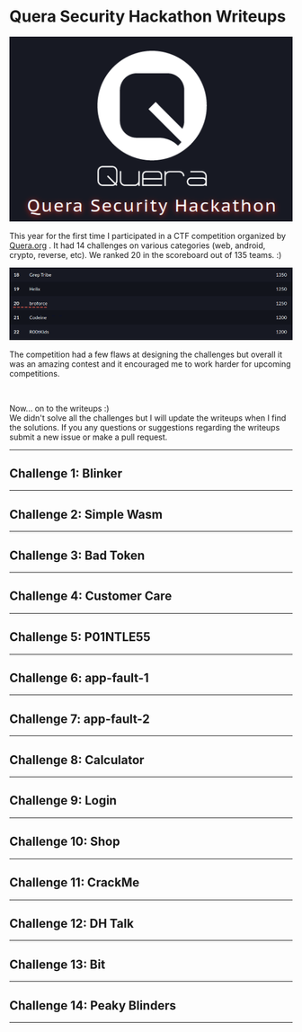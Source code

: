 # Quera Security Hackathon Writeups
<p align="center">
<img src="title.png" />
</p>

This year for the first time I participated in a CTF competition organized by [Quera.org](https://quera.org/) . It had 14 challenges on various categories (web, android, crypto, reverse, etc). We ranked 20 in the scoreboard out of 135 teams. :)
<p align="center">
<img src="scoreboard.png" />
</p>

<p>
The competition had a few flaws at designing the challenges but overall it was an amazing contest and it encouraged me to work harder for upcoming competitions.
</p>
<br/>


Now... on to the writeups :) <br/>
We didn't solve all the challenges but I will update the writeups when I find the solutions.
If you any questions or suggestions regarding the writeups submit a new issue or make a pull request.

---

## Challenge 1: Blinker

---

## Challenge 2: Simple Wasm

---

## Challenge 3: Bad Token

---

## Challenge 4: Customer Care

---

## Challenge 5: P01NTLE55

---

## Challenge 6: app-fault-1

---

## Challenge 7: app-fault-2

---

## Challenge 8: Calculator

---

## Challenge 9: Login

---

## Challenge 10: Shop

---

## Challenge 11: CrackMe

---

## Challenge 12: DH Talk

---

## Challenge 13: Bit

---

## Challenge 14: Peaky Blinders

---
